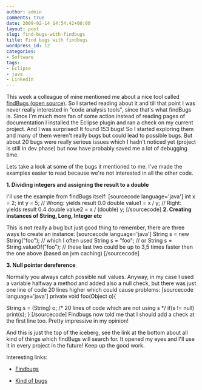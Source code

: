 ```yaml
---
author: admin
comments: true
date: 2009-02-14 14:54:42+00:00
layout: post
slug: find-bugs-with-findbugs
title: Find bugs with findbugs
wordpress_id: 12
categories:
- Software
tags:
- Eclipse
- java
- LinkedIn
---
```


This week a colleague of mine mentioned me about a nice tool called [findBugs (open source)](http://findbugs.sourceforge.net/). So I started reading about it and till that point I was never really interested in "code analysis tools", since that's what findBugs is. Since I'm much more fan of some action instead of reading pages of documentation I installed the Eclipse plugin and ran a check on my current project. And I was surprised! It found 153 bugs! So I started exploring them and many of them weren't really bugs but could lead to possible bugs. But about 20 bugs were really serious issues which I hadn't noticed yet (project is still in dev phase) but now have probably saved me a lot of debugging time.

Lets take a look at some of the bugs it mentioned to me. I've made the examples easier to read because we're not interested in all the other code.

**1. Dividing integers and assigning the result to a double**

I'll use the example from findBugs itself:
[sourcecode language='java']
int x = 2;
int y = 5;
// Wrong: yields result 0.0
double value1 =  x / y;
// Right: yields result 0.4
double value2 =  x / (double) y;
[/sourcecode]
**2. Creating instances of String, Long, Integer  etc**

This is not really a bug but just good thing to remember, there are three ways to create an instance:
[sourcecode language='java']
String s = new String("foo"); // which I often used
String s = "foo";
// or
String s = String.valueOf("foo"); // these last two could be up to 3,5 times faster then the one above (based on jvm caching)
[/sourcecode]

**3. Null pointer dereference**

Normally you always catch possible null values. Anyway, in my case I used a variable halfway a method and added also a null check, but there was just one line of code 20 lines higher which could cause problems:
[sourcecode language='java']
private void foo(Object o){

String s = (String) o;
/* 20 lines of code which are not using s */
if(s != null) print(s);
}
[/sourcecode]
Findbugs now told me that I should add a check at the first line too. Pretty impressive in my opinion!

And this is just the top of the iceberg, see the link at the bottom about all kind of things which findBugs will search for. It opened my eyes and I'll use it in every project in the future! Keep up the good work.

Interesting links:



	
  * [Findbugs](http://findbugs.sourceforge.net/)

	
  * [Kind of bugs](http://findbugs.sourceforge.net/bugDescriptions.html)


